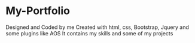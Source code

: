 # My-Portfolio
Designed and Coded by me
Created with html, css, Bootstrap, Jquery and some plugins like AOS
It contains my skills and some of my projects
